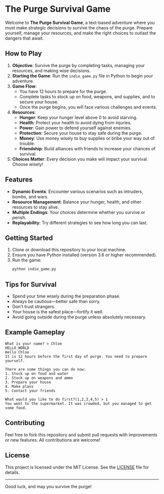 # The Purge Survival Game

Welcome to **The Purge Survival Game**, a text-based adventure where you must make strategic decisions to survive the chaos of the purge. Prepare yourself, manage your resources, and make the right choices to outlast the dangers that await.

## How to Play

1. **Objective**: Survive the purge by completing tasks, managing your resources, and making wise decisions.
2. **Starting the Game**: Run the `indie_game.py` file in Python to begin your adventure.
3. **Game Flow**:
   - You have 12 hours to prepare for the purge.
   - Complete tasks to stock up on food, weapons, and supplies, and to secure your house.
   - Once the purge begins, you will face various challenges and events.
4. **Resources**:
   - **Hunger**: Keep your hunger level above 0 to avoid starving.
   - **Health**: Protect your health to avoid dying from injuries.
   - **Power**: Gain power to defend yourself against enemies.
   - **Protection**: Secure your house to stay safe during the purge.
   - **Money**: Use money wisely to buy supplies or bribe your way out of trouble.
   - **Friendship**: Build alliances with friends to increase your chances of survival.
5. **Choices Matter**: Every decision you make will impact your survival. Choose wisely!

## Features

- **Dynamic Events**: Encounter various scenarios such as intruders, bombs, and wars.
- **Resource Management**: Balance your hunger, health, and other resources to stay alive.
- **Multiple Endings**: Your choices determine whether you survive or perish.
- **Replayability**: Try different strategies to see how long you can last.

## Getting Started

1. Clone or download this repository to your local machine.
2. Ensure you have Python installed (version 3.6 or higher recommended).
3. Run the game:
   ```bash
   python indie_game.py
   ```

## Tips for Survival

- Spend your time wisely during the preparation phase.
- Always be cautious—better safe than sorry.
- Don't trust strangers.
- Your house is the safest place—fortify it well.
- Avoid going outside during the purge unless absolutely necessary.

## Example Gameplay

```
What is your name? > Chloe
HELLO_WORLD
Hello Chloe
It is 12 hours before the first day of purge. You need to prepare yourself. 

There are some things you can do now:
1. Stock up on food and water
2. Stock up on weapons and ammo
3. Prepare your house
4. Make plans
5. Contact your friends

What would you like to do first?(1,2,3,4,5) > 1
You went to the supermarket. It was crowded, but you managed to get some food.
```

## Contributing

Feel free to fork this repository and submit pull requests with improvements or new features. All contributions are welcome!

## License

This project is licensed under the MIT License. See the [LICENSE](LICENSE) file for details.

---

Good luck, and may you survive the purge!
